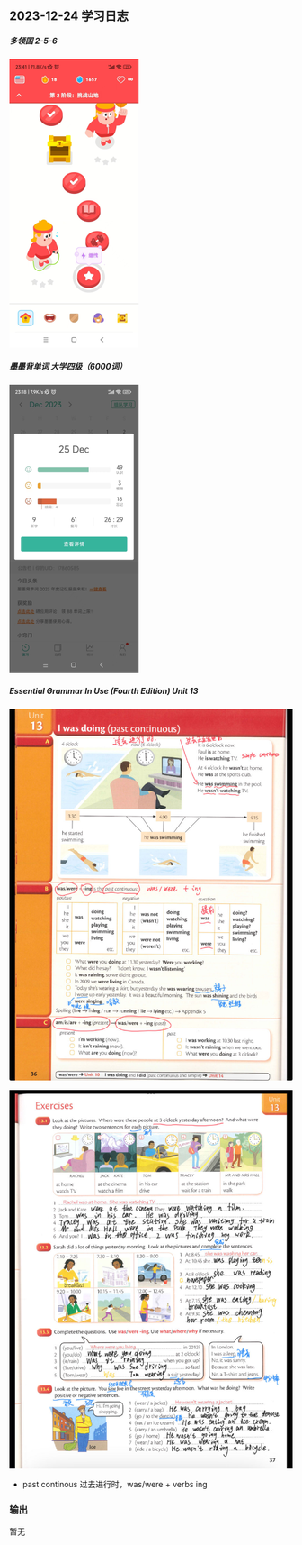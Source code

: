 ## 2023-12-24 学习日志

##### 多领国 2-5-6

<img src="../../2023/img/image-20231226004644222.png" alt="image-20231226004644222" style="zoom:50%;" />

##### 墨墨背单词 大学四级（6000词）

<img src="../../2023/img/image-20231226004703727.png" alt="image-20231226004703727" style="zoom:50%;" />

##### Essential Grammar In Use (Fourth Edition)  Unit 13

![image-20231226004723764](../../2023/img/image-20231226004723764.png)

![image-20231226005030070](../../2023/img/image-20231226005030070.png)

- past continous 过去进行时，was/were + verbs ing

### 输出

暂无

